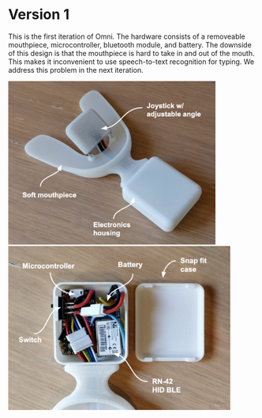 # Version 1

This is the first iteration of Omni. The hardware consists of a removeable mouthpiece, microcontroller, bluetooth module, and battery. The downside of this design is that the mouthpiece is hard to take in and out of the mouth. This makes it inconvenient to use speech-to-text recognition for typing. We address this problem in the next iteration.

<img src="v1/images/mouthpiece.png" width = "420"> <img src="v1/images/electronics.png" width = "450">
